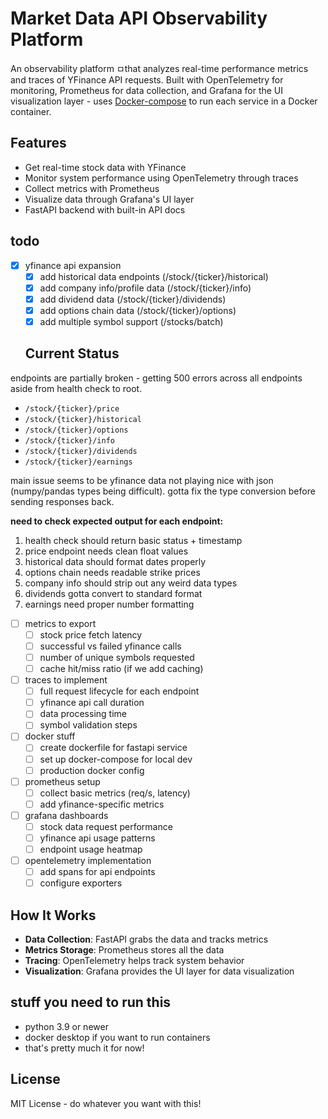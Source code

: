 # Market Data API Observability Platform

An observability platform ㅁthat analyzes real-time performance metrics and traces of YFinance API requests. Built with OpenTelemetry for monitoring, Prometheus for data collection, and Grafana for the UI visualization layer - uses [Docker-compose](https://docs.docker.com/compose/) to run each service in a Docker container.

## Features
- Get real-time stock data with YFinance
- Monitor system performance using OpenTelemetry through traces
- Collect metrics with Prometheus
- Visualize data through Grafana's UI layer
- FastAPI backend with built-in API docs

## todo
- [x] yfinance api expansion
  - [x] add historical data endpoints (/stock/{ticker}/historical)
  - [x] add company info/profile data (/stock/{ticker}/info)
  - [x] add dividend data (/stock/{ticker}/dividends)
  - [x] add options chain data (/stock/{ticker}/options)
  - [x] add multiple symbol support (/stocks/batch)

  ## Current Status
endpoints are partially broken - getting 500 errors across all endpoints aside from health check to root.
- `/stock/{ticker}/price`
- `/stock/{ticker}/historical`
- `/stock/{ticker}/options`
- `/stock/{ticker}/info`
- `/stock/{ticker}/dividends`
- `/stock/{ticker}/earnings`

main issue seems to be yfinance data not playing nice with json (numpy/pandas types being difficult). gotta fix the type conversion before sending responses back.

**need to check expected output for each endpoint:**
1. health check should return basic status + timestamp
2. price endpoint needs clean float values
3. historical data should format dates properly
4. options chain needs readable strike prices
5. company info should strip out any weird data types
6. dividends gotta convert to standard format
7. earnings need proper number formatting


- [ ] metrics to export
  - [ ] stock price fetch latency
  - [ ] successful vs failed yfinance calls
  - [ ] number of unique symbols requested
  - [ ] cache hit/miss ratio (if we add caching)
- [ ] traces to implement
  - [ ] full request lifecycle for each endpoint
  - [ ] yfinance api call duration
  - [ ] data processing time
  - [ ] symbol validation steps
- [ ] docker stuff
  - [ ] create dockerfile for fastapi service
  - [ ] set up docker-compose for local dev
  - [ ] production docker config
- [ ] prometheus setup
  - [ ] collect basic metrics (req/s, latency)
  - [ ] add yfinance-specific metrics
- [ ] grafana dashboards
  - [ ] stock data request performance
  - [ ] yfinance api usage patterns
  - [ ] endpoint usage heatmap
- [ ] opentelemetry implementation
  - [ ] add spans for api endpoints
  - [ ] configure exporters

## How It Works

- **Data Collection**: FastAPI grabs the data and tracks metrics
- **Metrics Storage**: Prometheus stores all the data
- **Tracing**: OpenTelemetry helps track system behavior
- **Visualization**: Grafana provides the UI layer for data visualization

## stuff you need to run this

- python 3.9 or newer
- docker desktop if you want to run containers
- that's pretty much it for now!

## License

MIT License - do whatever you want with this!


